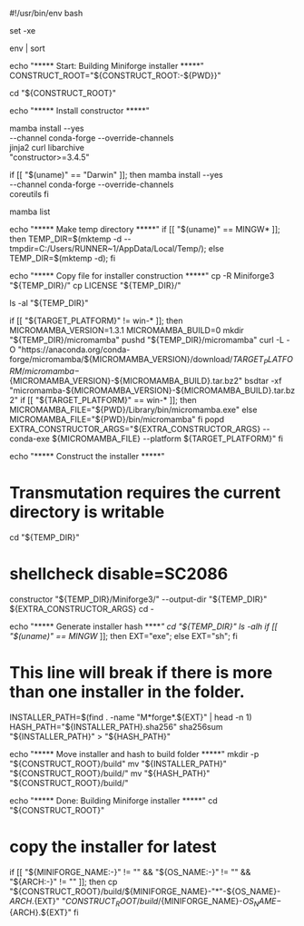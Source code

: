 #!/usr/bin/env bash

set -xe

env | sort

echo "***** Start: Building Miniforge installer *****"
CONSTRUCT_ROOT="${CONSTRUCT_ROOT:-${PWD}}"

cd "${CONSTRUCT_ROOT}"

echo "***** Install constructor *****"

mamba install --yes \
    --channel conda-forge --override-channels \
    jinja2 curl libarchive \
    "constructor>=3.4.5"

if [[ "$(uname)" == "Darwin" ]]; then
    mamba install --yes \
        --channel conda-forge --override-channels \
        coreutils
fi

mamba list

echo "***** Make temp directory *****"
if [[ "$(uname)" == MINGW* ]]; then
   TEMP_DIR=$(mktemp -d --tmpdir=C:/Users/RUNNER~1/AppData/Local/Temp/);
else
   TEMP_DIR=$(mktemp -d);
fi

echo "***** Copy file for installer construction *****"
cp -R Miniforge3 "${TEMP_DIR}/"
cp LICENSE "${TEMP_DIR}/"

ls -al "${TEMP_DIR}"

if [[ "${TARGET_PLATFORM}" != win-* ]]; then
    MICROMAMBA_VERSION=1.3.1
    MICROMAMBA_BUILD=0
    mkdir "${TEMP_DIR}/micromamba"
    pushd "${TEMP_DIR}/micromamba"
    curl -L -O "https://anaconda.org/conda-forge/micromamba/${MICROMAMBA_VERSION}/download/${TARGET_PLATFORM}/micromamba-${MICROMAMBA_VERSION}-${MICROMAMBA_BUILD}.tar.bz2"
    bsdtar -xf "micromamba-${MICROMAMBA_VERSION}-${MICROMAMBA_BUILD}.tar.bz2"
    if [[ "${TARGET_PLATFORM}" == win-* ]]; then
      MICROMAMBA_FILE="${PWD}/Library/bin/micromamba.exe"
    else
      MICROMAMBA_FILE="${PWD}/bin/micromamba"
    fi
    popd
    EXTRA_CONSTRUCTOR_ARGS="${EXTRA_CONSTRUCTOR_ARGS} --conda-exe ${MICROMAMBA_FILE} --platform ${TARGET_PLATFORM}"
fi

echo "***** Construct the installer *****"
# Transmutation requires the current directory is writable
cd "${TEMP_DIR}"
# shellcheck disable=SC2086
constructor "${TEMP_DIR}/Miniforge3/" --output-dir "${TEMP_DIR}" ${EXTRA_CONSTRUCTOR_ARGS}
cd -

echo "***** Generate installer hash *****"
cd "${TEMP_DIR}"
ls -alh
if [[ "$(uname)" == MINGW* ]]; then
   EXT="exe";
else
   EXT="sh";
fi
# This line will break if there is more than one installer in the folder.
INSTALLER_PATH=$(find . -name "M*forge*.${EXT}" | head -n 1)
HASH_PATH="${INSTALLER_PATH}.sha256"
sha256sum "${INSTALLER_PATH}" > "${HASH_PATH}"

echo "***** Move installer and hash to build folder *****"
mkdir -p "${CONSTRUCT_ROOT}/build"
mv "${INSTALLER_PATH}" "${CONSTRUCT_ROOT}/build/"
mv "${HASH_PATH}" "${CONSTRUCT_ROOT}/build/"

echo "***** Done: Building Miniforge installer *****"
cd "${CONSTRUCT_ROOT}"

# copy the installer for latest
if [[ "${MINIFORGE_NAME:-}" != "" && "${OS_NAME:-}" != "" && "${ARCH:-}" != "" ]]; then
  cp "${CONSTRUCT_ROOT}/build/${MINIFORGE_NAME}-"*"-${OS_NAME}-${ARCH}.${EXT}" "${CONSTRUCT_ROOT}/build/${MINIFORGE_NAME}-${OS_NAME}-${ARCH}.${EXT}"
fi

